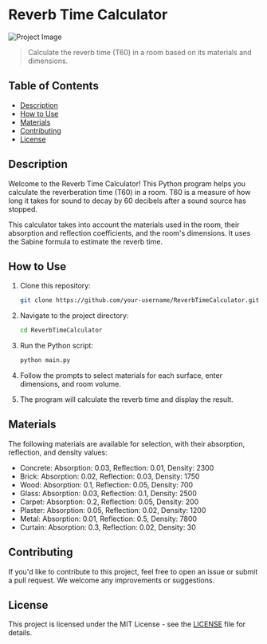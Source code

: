 
# Reverb Time Calculator

![Project Image](https://i.imgur.com/GKJDZSF.png)

> Calculate the reverb time (T60) in a room based on its materials and dimensions.

## Table of Contents

- [Description](#description)
- [How to Use](#how-to-use)
- [Materials](#materials)
- [Contributing](#contributing)
- [License](#license)

## Description

Welcome to the Reverb Time Calculator! This Python program helps you calculate the reverberation time (T60) in a room. T60 is a measure of how long it takes for sound to decay by 60 decibels after a sound source has stopped.

This calculator takes into account the materials used in the room, their absorption and reflection coefficients, and the room's dimensions. It uses the Sabine formula to estimate the reverb time.

## How to Use

1. Clone this repository:

   ```bash
   git clone https://github.com/your-username/ReverbTimeCalculator.git
   ```

2. Navigate to the project directory:

   ```bash
   cd ReverbTimeCalculator
   ```

3. Run the Python script:

   ```bash
   python main.py
   ```

4. Follow the prompts to select materials for each surface, enter dimensions, and room volume.

5. The program will calculate the reverb time and display the result.

## Materials

The following materials are available for selection, with their absorption, reflection, and density values:

- Concrete: Absorption: 0.03, Reflection: 0.01, Density: 2300
- Brick: Absorption: 0.02, Reflection: 0.03, Density: 1750
- Wood: Absorption: 0.1, Reflection: 0.05, Density: 700
- Glass: Absorption: 0.03, Reflection: 0.1, Density: 2500
- Carpet: Absorption: 0.2, Reflection: 0.05, Density: 200
- Plaster: Absorption: 0.05, Reflection: 0.02, Density: 1200
- Metal: Absorption: 0.01, Reflection: 0.5, Density: 7800
- Curtain: Absorption: 0.3, Reflection: 0.02, Density: 30

## Contributing

If you'd like to contribute to this project, feel free to open an issue or submit a pull request. We welcome any improvements or suggestions.

## License

This project is licensed under the MIT License - see the [LICENSE](LICENSE) file for details.

